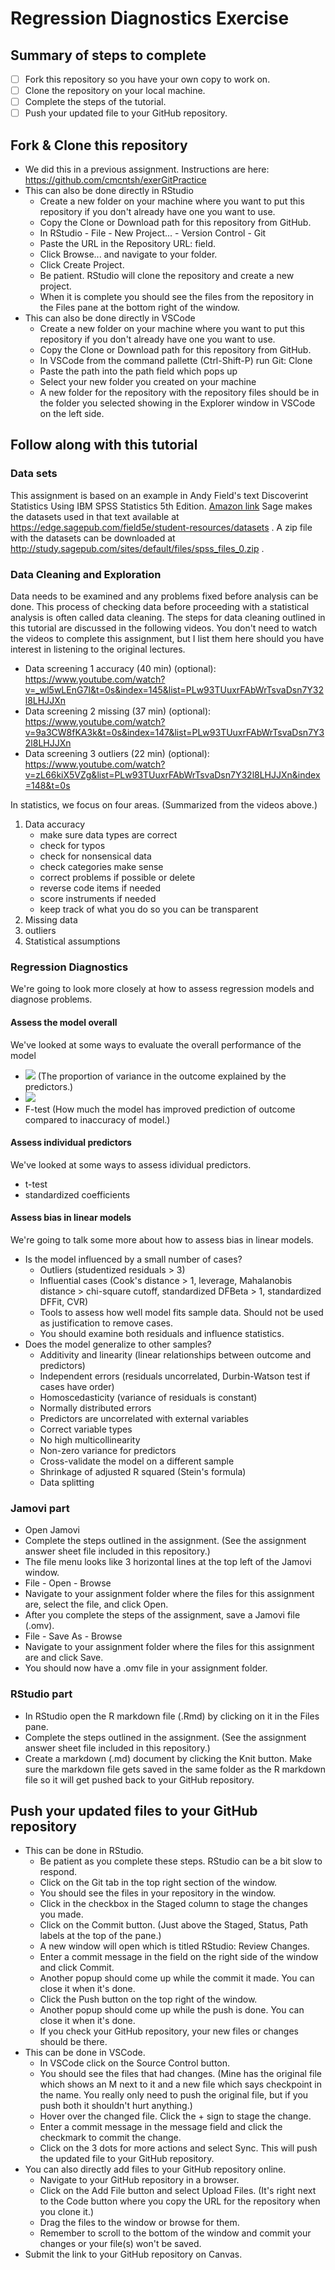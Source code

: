 # Regression Diagnostics Exercise

## Summary of steps to complete

- [ ] Fork this repository so you have your own copy to work on.
- [ ] Clone the repository on your local machine. 
- [ ] Complete the steps of the tutorial.
- [ ] Push your updated file to your GitHub repository.

## Fork & Clone this repository

* We did this in a previous assignment. Instructions are here: https://github.com/cmcntsh/exerGitPractice
* This can also be done directly in RStudio
  * Create a new folder on your machine where you want to put this repository if you don't already have one you want to use.
  * Copy the Clone or Download path for this repository from GitHub.
  * In RStudio - File - New Project... - Version Control - Git 
  * Paste the URL in the Repository URL: field.
  * Click Browse... and navigate to your folder.
  * Click Create Project.
  * Be patient. RStudio will clone the repository and create a new project.
  * When it is complete you should see the files from the repository in the Files pane at the bottom right of the window.
* This can also be done directly in VSCode
  * Create a new folder on your machine where you want to put this repository if you don't already have one you want to use.
  * Copy the Clone or Download path for this repository from GitHub.
  * In VSCode from the command pallette (Ctrl-Shift-P) run Git: Clone
  * Paste the path into the path field which pops up
  * Select your new folder you created on your machine
  * A new folder for the repository with the repository files should be in the folder you selected showing in the Explorer window in VSCode on the left side.

## Follow along with this tutorial

### Data sets

This assignment is based on an example in Andy Field's text Discoverint Statistics Using IBM SPSS Statistics 5th Edition. [Amazon link](https://www.amazon.com/Discovering-Statistics-Using-IBM-SPSS/dp/1526419521/ref=sr_1_4?dchild=1&keywords=discovering+statistics&qid=1602801958&sr=8-4) Sage makes the datasets used in that text available at https://edge.sagepub.com/field5e/student-resources/datasets . A zip file with the datasets can be downloaded at http://study.sagepub.com/sites/default/files/spss_files_0.zip .

### Data Cleaning and Exploration

Data needs to be examined and any problems fixed before analysis can be done. This process of checking data before proceeding with a statistical analysis is often called data cleaning. The steps for data cleaning outlined in this tutorial are discussed in the following videos. You don't need to watch the videos to complete this assignment, but I list them here should you have interest in listening to the original lectures.

* Data screening 1 accuracy (40 min) (optional): https://www.youtube.com/watch?v=_wl5wLEnG7I&t=0s&index=145&list=PLw93TUuxrFAbWrTsvaDsn7Y32l8LHJJXn
* Data screening 2 missing (37 min) (optional): https://www.youtube.com/watch?v=9a3CW8fKA3k&t=0s&index=147&list=PLw93TUuxrFAbWrTsvaDsn7Y32l8LHJJXn
* Data screening 3 outliers (22 min) (optional): https://www.youtube.com/watch?v=zL66kiX5VZg&list=PLw93TUuxrFAbWrTsvaDsn7Y32l8LHJJXn&index=148&t=0s

In statistics, we focus on four areas. (Summarized from the videos above.)

1. Data accuracy
    + make sure data types are correct
    + check for typos
    + check for nonsensical data
    + check categories make sense
    + correct problems if possible or delete
    + reverse code items if needed
    + score instruments if needed
    + keep track of what you do so you can be transparent
2. Missing data
3. outliers
4. Statistical assumptions

### Regression Diagnostics

We're going to look more closely at how to assess regression models and diagnose problems.

#### Assess the model overall

We've looked at some ways to evaluate the overall performance of the model
* <img src="https://render.githubusercontent.com/render/math?math=R^2"> (The proportion of variance in the outcome explained by the predictors.)
* <img src="https://render.githubusercontent.com/render/math?math=adjusted R^2"> 
* F-test (How much the model has improved prediction of outcome compared to inaccuracy of model.)

#### Assess individual predictors

We've looked at some ways to assess idividual predictors.
* t-test
* standardized coefficients

#### Assess bias in linear models

We're going to talk some more about how to assess bias in linear models.
* Is the model influenced by a small number of cases?
  * Outliers (studentized residuals > 3)
  * Influential cases (Cook's distance > 1, leverage, Mahalanobis distance > chi-square cutoff, standardized DFBeta > 1, standardized DFFit, CVR)
  * Tools to assess how well model fits sample data. Should not be used as justification to remove cases.
  * You should examine both residuals and influence statistics.
* Does the model generalize to other samples?
  * Additivity and linearity (linear relationships between outcome and predictors)
  * Independent errors (residuals uncorrelated, Durbin-Watson test if cases have order)
  * Homoscedasticity (variance of residuals is constant)
  * Normally distributed errors
  * Predictors are uncorrelated with external variables
  * Correct variable types
  * No high multicollinearity
  * Non-zero variance for predictors
  * Cross-validate the model on a different sample
  * Shrinkage of adjusted R squared (Stein's formula)
  * Data splitting

### Jamovi part

* Open Jamovi
* Complete the steps outlined in the assignment. (See the assignment answer sheet file included in this repository.)
* The file menu looks like 3 horizontal lines at the top left of the Jamovi window.
* File - Open - Browse
* Navigate to your assignment folder where the files for this assignment are, select the file, and click Open.
* After you complete the steps of the assignment, save a Jamovi file (.omv).
* File - Save As - Browse
* Navigate to your assignment folder where the files for this assignment are and click Save.
* You should now have a .omv file in your assignment folder.
  
### RStudio part

* In RStudio open the R markdown file (.Rmd) by clicking on it in the Files pane.
* Complete the steps outlined in the assignment. (See the assignment answer sheet file included in this repository.)
* Create a markdown (.md) document by clicking the Knit button. Make sure the markdown file gets saved in the same folder as the R markdown file so it will get pushed back to your GitHub repository.
  
## Push your updated files to your GitHub repository

* This can be done in RStudio.
  * Be patient as you complete these steps. RStudio can be a bit slow to respond.
  * Click on the Git tab in the top right section of the window.
  * You should see the files in your repository in the window.
  * Click in the checkbox in the Staged column to stage the changes you made.
  * Click on the Commit button. (Just above the Staged, Status, Path labels at the top of the pane.)
  * A new window will open which is titled RStudio: Review Changes.
  * Enter a commit message in the field on the right side of the window and click Commit.
  * Another popup should come up while the commit it made. You can close it when it's done.
  * Click the Push button on the top right of the window.
  * Another popup should come up while the push is done. You can close it when it's done.
  * If you check your GitHub repository, your new files or changes should be there.
* This can be done in VSCode.
  * In VSCode click on the Source Control button.
  * You should see the files that had changes. (Mine has the original file which shows an M next to it and a new file which says checkpoint in the name. You really only need to push the original file, but if you push both it shouldn't hurt anything.)
  * Hover over the changed file. Click the + sign to stage the change.
  * Enter a commit message in the message field and click the checkmark to commit the change.
  * Click on the 3 dots for more actions and select Sync. This will push the updated file to your GitHub repository.
* You can also directly add files to your GitHub repository online.
  * Navigate to your GitHub repository in a browser.
  * Click on the Add File button and select Upload Files. (It's right next to the Code button where you copy the URL for the repository when you clone it.)
  * Drag the files to the window or browse for them.
  * Remember to scroll to the bottom of the window and commit your changes or your file(s) won't be saved.
* Submit the link to your GitHub repository on Canvas.
